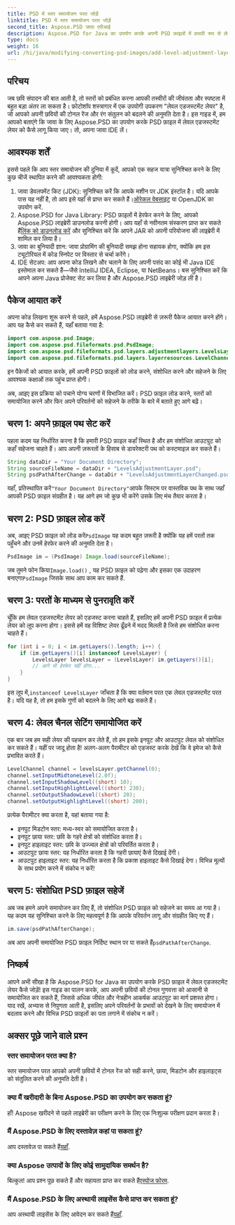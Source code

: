 ```yaml
---
title: PSD में स्तर समायोजन परत जोड़ें
linktitle: PSD में स्तर समायोजन परत जोड़ें
second_title: Aspose.PSD जावा एपीआई
description: Aspose.PSD for Java का उपयोग करके अपनी PSD फ़ाइलों में प्रभावी रूप से लेवल एडजस्टमेंट लेयर जोड़ने का तरीका जानें। अपनी छवि संपादन कौशल को उन्नत करें।
type: docs
weight: 16
url: /hi/java/modifying-converting-psd-images/add-level-adjustment-layer-psd/
---
```

## परिचय
जब छवि संपादन की बात आती है, तो स्तरों को प्रबंधित करना आपकी तस्वीरों की जीवंतता और स्पष्टता में बहुत बड़ा अंतर ला सकता है। फ़ोटोशॉप शस्त्रागार में एक उपयोगी उपकरण "लेवल एडजस्टमेंट लेयर" है, जो आपको अपनी छवियों की टोनल रेंज और रंग संतुलन को बदलने की अनुमति देता है। इस गाइड में, हम आपको बताएंगे कि जावा के लिए Aspose.PSD का उपयोग करके PSD फ़ाइल में लेवल एडजस्टमेंट लेयर को कैसे लागू किया जाए। तो, अपना जावा IDE लें।
## आवश्यक शर्तें
इससे पहले कि आप स्तर समायोजन की दुनिया में कूदें, आपको एक सहज यात्रा सुनिश्चित करने के लिए कुछ चीजें स्थापित करने की आवश्यकता होगी:
1.  जावा डेवलपमेंट किट (JDK): सुनिश्चित करें कि आपके मशीन पर JDK इंस्टॉल है। यदि आपके पास यह नहीं है, तो आप इसे यहाँ से प्राप्त कर सकते हैं।[ओरेकल वेबसाइट](https://www.oracle.com/java/technologies/javase-jdk11-downloads.html) या OpenJDK का उपयोग करें.
2.  Aspose.PSD for Java Library: PSD फ़ाइलों में हेरफेर करने के लिए, आपको Aspose.PSD लाइब्रेरी डाउनलोड करनी होगी। आप यहाँ से नवीनतम संस्करण प्राप्त कर सकते हैं[लिंक को डाउनलोड करें](https://releases.aspose.com/psd/java/) और सुनिश्चित करें कि आपने JAR को अपनी परियोजना की लाइब्रेरी में शामिल कर लिया है।
3. जावा का बुनियादी ज्ञान: जावा प्रोग्रामिंग की बुनियादी समझ होना सहायक होगा, क्योंकि हम इस ट्यूटोरियल में कोड स्निपेट पर विस्तार से चर्चा करेंगे।
4. IDE सेटअप: आप अपना कोड लिखने और चलाने के लिए अपनी पसंद का कोई भी Java IDE इस्तेमाल कर सकते हैं—जैसे IntelliJ IDEA, Eclipse, या NetBeans। बस सुनिश्चित करें कि आपने अपना Java प्रोजेक्ट सेट कर लिया है और Aspose.PSD लाइब्रेरी जोड़ ली है।

## पैकेज आयात करें
अपना कोड लिखना शुरू करने से पहले, हमें Aspose.PSD लाइब्रेरी से ज़रूरी पैकेज आयात करने होंगे। आप यह कैसे कर सकते हैं, यहाँ बताया गया है:
```java
import com.aspose.psd.Image;
import com.aspose.psd.fileformats.psd.PsdImage;
import com.aspose.psd.fileformats.psd.layers.adjustmentlayers.LevelsLayer;
import com.aspose.psd.fileformats.psd.layers.layerresources.LevelChannel;
```
इन पैकेजों को आयात करके, हमें अपनी PSD फ़ाइलों को लोड करने, संशोधित करने और सहेजने के लिए आवश्यक कक्षाओं तक पहुंच प्राप्त होगी।

अब, आइए इस प्रक्रिया को पचाने योग्य चरणों में विभाजित करें। PSD फ़ाइल लोड करने, स्तरों को समायोजित करने और फिर अपने परिवर्तनों को सहेजने के तरीके के बारे में बताते हुए आगे बढ़ें। 
## चरण 1: अपने फ़ाइल पथ सेट करें
पहला कदम यह निर्धारित करना है कि हमारी PSD फ़ाइल कहाँ स्थित है और हम संशोधित आउटपुट को कहाँ सहेजना चाहते हैं। आप अपनी ज़रूरतों के हिसाब से डायरेक्टरी पथ को कस्टमाइज़ कर सकते हैं।
```java
String dataDir = "Your Document Directory";
String sourceFileName = dataDir + "LevelsAdjustmentLayer.psd";
String psdPathAfterChange = dataDir + "LevelsAdjustmentLayerChanged.psd";
```
 यहाँ, प्रतिस्थापित करें`"Your Document Directory"`आपके सिस्टम पर वास्तविक पथ के साथ जहाँ आपकी PSD फ़ाइल संग्रहीत है। यह आगे हम जो कुछ भी करेंगे उसके लिए मंच तैयार करता है।
## चरण 2: PSD फ़ाइल लोड करें
 अब, आइए PSD फ़ाइल को लोड करें`PsdImage` यह कदम बहुत ज़रूरी है क्योंकि यह हमें परतों तक पहुँचने और उनमें हेरफेर करने की अनुमति देता है।
```java
PsdImage im = (PsdImage) Image.load(sourceFileName);
```
 जब तुमने फोन किया`Image.load()` , यह PSD फ़ाइल को पढ़ेगा और इसका एक उदाहरण बनाएगा`PsdImage` जिसके साथ आप काम कर सकते हैं.
## चरण 3: परतों के माध्यम से पुनरावृति करें
चूँकि हम लेवल एडजस्टमेंट लेयर को एडजस्ट करना चाहते हैं, इसलिए हमें अपनी PSD फ़ाइल में प्रत्येक लेयर को लूप करना होगा। इससे हमें वह विशिष्ट लेयर ढूँढने में मदद मिलती है जिसे हम संशोधित करना चाहते हैं।
```java
for (int i = 0; i < im.getLayers().length; i++) {
    if (im.getLayers()[i] instanceof LevelsLayer) {
        LevelsLayer levelsLayer = (LevelsLayer) im.getLayers()[i];
        // आगे भी हेरफेर यहीं होगा...
    }
}
```
 इस लूप में,`instanceof LevelsLayer` जाँचता है कि क्या वर्तमान परत एक लेवल एडजस्टमेंट परत है। यदि यह है, तो हम इसके गुणों को बदलने के लिए आगे बढ़ सकते हैं।
## चरण 4: लेवल चैनल सेटिंग समायोजित करें
एक बार जब हम सही लेयर की पहचान कर लेते हैं, तो हम इसके इनपुट और आउटपुट लेवल को संशोधित कर सकते हैं। यहीं पर जादू होता है! अलग-अलग पैरामीटर को एडजस्ट करके देखें कि वे इमेज को कैसे प्रभावित करते हैं।
```java
LevelChannel channel = levelsLayer.getChannel(0);
channel.setInputMidtoneLevel(2.0f);
channel.setInputShadowLevel((short) 10);
channel.setInputHighlightLevel((short) 230);
channel.setOutputShadowLevel((short) 20);
channel.setOutputHighlightLevel((short) 200);
```
प्रत्येक पैरामीटर क्या करता है, यहां बताया गया है:
- इनपुट मिडटोन स्तर: मध्य-स्वर को समायोजित करता है।
- इनपुट छाया स्तर: छवि के गहरे क्षेत्रों को संशोधित करता है।
- इनपुट हाइलाइट स्तर: छवि के उज्ज्वल क्षेत्रों को परिवर्तित करता है।
- आउटपुट छाया स्तर: यह निर्धारित करता है कि गहरी छायाएं कैसे दिखाई देंगी।
- आउटपुट हाइलाइट स्तर: यह निर्धारित करता है कि प्रकाश हाइलाइट कैसे दिखाई देगा।
विभिन्न मूल्यों के साथ प्रयोग करने में संकोच न करें!
## चरण 5: संशोधित PSD फ़ाइल सहेजें
अब जब हमने अपने समायोजन कर लिए हैं, तो संशोधित PSD फ़ाइल को सहेजने का समय आ गया है। यह कदम यह सुनिश्चित करने के लिए महत्वपूर्ण है कि आपके परिवर्तन लागू और संग्रहीत किए गए हैं।
```java
im.save(psdPathAfterChange);
```
 अब आप अपनी समायोजित PSD फ़ाइल निर्दिष्ट स्थान पर पा सकते हैं`psdPathAfterChange`. 
## निष्कर्ष
आपने अभी सीखा है कि Aspose.PSD for Java का उपयोग करके PSD फ़ाइल में लेवल एडजस्टमेंट लेयर कैसे जोड़ें! इस गाइड का पालन करके, आप अपनी छवियों की टोनल गुणवत्ता को आसानी से समायोजित कर सकते हैं, जिससे अधिक जीवंत और नेत्रहीन आकर्षक आउटपुट का मार्ग प्रशस्त होगा। याद रखें, अभ्यास से निपुणता आती है, इसलिए अपने परिवर्तनों के प्रभावों को देखने के लिए समायोजन में बदलाव करने और विभिन्न PSD फ़ाइलों का पता लगाने में संकोच न करें।
## अक्सर पूछे जाने वाले प्रश्न
### स्तर समायोजन परत क्या है?
स्तर समायोजन परत आपको अपनी छवियों में टोनल रेंज को सही करने, छाया, मिडटोन और हाइलाइट्स को संतुलित करने की अनुमति देती है।
### क्या मैं खरीदारी के बिना Aspose.PSD का उपयोग कर सकता हूं?
हाँ! Aspose खरीदने से पहले लाइब्रेरी का परीक्षण करने के लिए एक निःशुल्क परीक्षण प्रदान करता है।
### मैं Aspose.PSD के लिए दस्तावेज़ कहां पा सकता हूं?
 आप दस्तावेज़ पा सकते हैं[यहाँ](https://reference.aspose.com/psd/java/).
### क्या Aspose उत्पादों के लिए कोई सामुदायिक समर्थन है?
 बिल्कुल! आप प्रश्न पूछ सकते हैं और सहायता प्राप्त कर सकते हैं[एस्पोज फोरम](https://forum.aspose.com/c/psd/34).
### मैं Aspose.PSD के लिए अस्थायी लाइसेंस कैसे प्राप्त कर सकता हूं?
 आप अस्थायी लाइसेंस के लिए आवेदन कर सकते हैं[यहाँ](https://purchase.aspose.com/temporary-license/).
